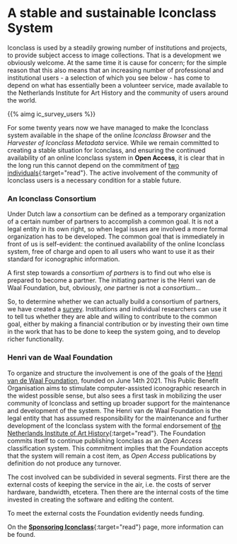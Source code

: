 # A stable and sustainable Iconclass System

Iconclass is used by a steadily growing number of institutions and projects, to provide subject access to image collections. That is a development we obviously welcome.
At the same time it is cause for concern; for the simple reason that this also means that an increasing number of professional and institutional users - a selection of which you see below - has come to depend on what has essentially been a volunteer service, made available to the Netherlands Institute for Art History and the community of users around the world.

{{% aimg ic_survey_users %}}

For some twenty years now we have managed to make the Iconclass system available in the shape of the online _Iconclass Browser_ and the _Harvester of Iconclass Metadata_ service.
While we remain committed to creating a stable situation for Iconclass, and ensuring the continued availability of an online Iconclass system in **Open Access**, it is clear that in the long run this cannot depend on the commitment of [two individuals](/help/team){:target="read"}. The active involvement of the community of Iconclass users is a necessary condition for a stable future.

### An Iconclass Consortium

Under Dutch law a _consortium_ can be defined as a temporary organization of a certain number of partners to accomplish a common goal. It is not a legal entity in its own right, so when legal issues are involved a more formal organization has to be developed.
The common goal that is immediately in front of us is self-evident: the continued availability of the online Iconclass system, free of charge and open to all users who want to use it as their standard for iconographic information.

A first step towards a _consortium of partners_ is to find out who else is prepared to become a partner. The initiating partner is the Henri van de Waal Foundation, but, obviously, _one_ partner is not a _consortium_...

So, to determine whether we can actually build a consortium of partners, we have created a [survey](https://docs.google.com/forms/d/e/1FAIpQLSe-Obc9MOjOg8WmnkUTFMA7jQqXQnskjci1Zxm4Tjr4yMEqUQ/viewform). Institutions and individual researchers can use it to tell tus whether they are able and willing to contribute to the common goal, either by making a financial contribution or by investing their own time in the work that has to be done to keep the system going, and to develop richer functionality.


### Henri van de Waal Foundation

To organize and structure the involvement is one of the goals of the <a href="https://henrivandewaalfoundation.org" target="read">Henri van de Waal Foundation</a>, founded on June 14th 2021. This Public Benefit Organisation aims to stimulate computer-assisted iconographic research in the widest possible sense, but also sees a first task in mobilizing the user community of Iconclass and setting up broader support for the maintenance and development of the system.
The Henri van de Waal Foundation is the legal entity that has assumed responsibility for the maintenance and further development of the Iconclass system with the formal endorsement of [the Netherlands Institute of Art History](https://henrivandewaalfoundation.org/Iconclasstransferstatement20211104.pdf){:target="read"}. The Foundation commits itself to continue publishing Iconclass as an _Open Access_ classification system. This commitment implies that the Foundation accepts that the system will remain a cost item, as _Open Access_ publications by definition do not produce any turnover.

The cost involved can be subdivided in several segments. First there are the external costs of keeping the service in the air, i.e. the costs of server hardware, bandwidth, etcetera. Then there are the internal costs of the time invested in creating the software and editing the content.

To meet the external costs the Foundation evidently needs funding. 

On the [**Sponsoring Iconclass**](https://iconclass.org/help/sponsoring){:target="read"} page, more information can be found.
